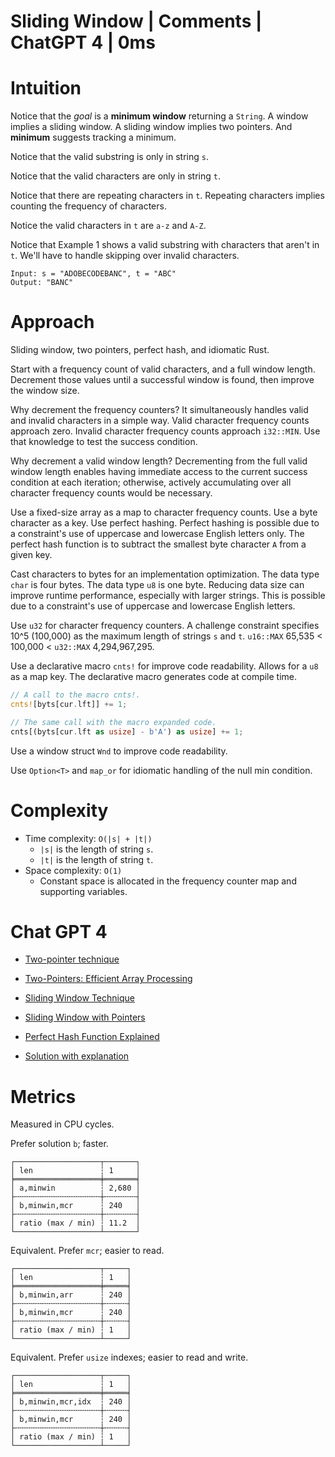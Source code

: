 # Sliding Window | Comments | ChatGPT 4 | 0ms

# Intuition

Notice that the *goal* is a **minimum window** returning a `String`. A window implies a sliding window. A sliding window implies two pointers. And **minimum** suggests tracking a minimum.

Notice that the valid substring is only in string `s`. 

Notice that the valid characters are only in string `t`. 

Notice that there are repeating characters in `t`. Repeating characters implies counting the frequency of characters.

Notice the valid characters in `t` are `a-z` and `A-Z`.

Notice that Example 1 shows a valid substring with characters that aren't in `t`. We'll have to handle skipping over invalid characters.

```
Input: s = "ADOBECODEBANC", t = "ABC"
Output: "BANC"
```

# Approach

Sliding window, two pointers, perfect hash, and idiomatic Rust.

Start with a frequency count of valid characters, and a full window length. Decrement those values until a successful window is found, then improve the window size.

Why decrement the frequency counters? It simultaneously handles valid and invalid characters in a simple way. Valid character frequency counts approach zero. Invalid character frequency counts approach `i32::MIN`. Use that knowledge to test the success condition.

Why decrement a valid window length? Decrementing from the full valid window length enables having immediate access to the current success condition at each iteration; otherwise, actively accumulating over all character frequency counts would be necessary.

Use a fixed-size array as a map to character frequency counts. Use a byte character as a key. Use perfect hashing. Perfect hashing is possible due to a constraint's use of uppercase and lowercase English letters only. The perfect hash function is to subtract the smallest byte character `A` from a given key.

Cast characters to bytes for an implementation optimization. The data type `char` is four bytes. The data type `u8` is one byte. Reducing data size can improve runtime performance, especially with larger strings. This is possible due to a constraint's use of uppercase and lowercase English letters.

Use `u32` for character frequency counters. A challenge constraint specifies 10^5 (100,000) as the maximum length of strings `s` and `t`. `u16::MAX` 65,535 < 100,000 < `u32::MAX` 4,294,967,295.

Use a declarative macro `cnts!` for improve code readability. Allows for a `u8` as a map key. The declarative macro generates code at compile time.

```rust
// A call to the macro cnts!.
cnts![byts[cur.lft]] += 1;

// The same call with the macro expanded code.
cnts[(byts[cur.lft as usize] - b'A') as usize] += 1;
```

Use a window struct `Wnd` to improve code readability.

Use `Option<T>` and `map_or` for idiomatic handling of the null min condition.

# Complexity

- Time complexity: `O(|s| + |t|)`
    - `|s|` is the length of string `s`.
    - `|t|` is the length of string `t`.
- Space complexity: `O(1)`
    - Constant space is allocated in the frequency counter map and supporting variables.

# Chat GPT 4

- [Two-pointer technique](https://chat.openai.com/share/0c1d7475-c8c5-4281-aa3c-04277066d885)

- [Two-Pointers: Efficient Array Processing](https://chat.openai.com/share/c5e9a724-dc64-4138-aaac-fd00e5ccb125)

- [Sliding Window Technique](https://chat.openai.com/share/64b03587-0837-409c-b798-80fc5fd72f61)

- [Sliding Window with Pointers](https://chat.openai.com/share/6255aa85-5e33-4ec5-85d4-d4fdf1058729)

- [Perfect Hash Function Explained](https://chat.openai.com/share/8ffeb976-a5f4-4c7a-9b62-28ec3bea240d)

- [Solution with explanation](https://chat.openai.com/share/5b7bf1ee-9277-423e-93e9-00d97e0ae012)

# Metrics

Measured in CPU cycles.

Prefer solution `b`; faster.
```
┌───────────────────┬───────┐
│ len               ┆ 1     │
╞═══════════════════╪═══════╡
│ a,minwin          ┆ 2,680 │
├╌╌╌╌╌╌╌╌╌╌╌╌╌╌╌╌╌╌╌┼╌╌╌╌╌╌╌┤
│ b,minwin,mcr      ┆ 240   │
├╌╌╌╌╌╌╌╌╌╌╌╌╌╌╌╌╌╌╌┼╌╌╌╌╌╌╌┤
│ ratio (max / min) ┆ 11.2  │
└───────────────────┴───────┘
```

Equivalent. Prefer `mcr`; easier to read.
```
┌───────────────────┬─────┐
│ len               ┆ 1   │
╞═══════════════════╪═════╡
│ b,minwin,arr      ┆ 240 │
├╌╌╌╌╌╌╌╌╌╌╌╌╌╌╌╌╌╌╌┼╌╌╌╌╌┤
│ b,minwin,mcr      ┆ 240 │
├╌╌╌╌╌╌╌╌╌╌╌╌╌╌╌╌╌╌╌┼╌╌╌╌╌┤
│ ratio (max / min) ┆ 1   │
└───────────────────┴─────┘
```

Equivalent. Prefer `usize` indexes; easier to read and write.
```
┌───────────────────┬─────┐
│ len               ┆ 1   │
╞═══════════════════╪═════╡
│ b,minwin,mcr,idx  ┆ 240 │
├╌╌╌╌╌╌╌╌╌╌╌╌╌╌╌╌╌╌╌┼╌╌╌╌╌┤
│ b,minwin,mcr      ┆ 240 │
├╌╌╌╌╌╌╌╌╌╌╌╌╌╌╌╌╌╌╌┼╌╌╌╌╌┤
│ ratio (max / min) ┆ 1   │
└───────────────────┴─────┘
```